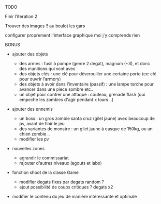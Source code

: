 TODO

Finir l'iteration 2

Trouver des images !! au boulot les gars

configurer proprement l'interface graphique moi j'y comprends rien


BONUS

- ajouter des objets
	- des armes : fusil à pompe (genre 2 degat), magnum (~3), et donc des munitions qui vont avec
	- des objets clés : une clé pour déverouiller une certaine porte (ex: clé pour ouvrir l'armory)
	- des objets à avoir dans l'inventaire (passif) : une lampe torche pour avancer dans une piece sombre etc..
	- un objet pour contrer une attaque : couteau, grenade flash (qui empeche les zombies d'agir pendant x tours ..)

- ajouter des ennemis
	- un boss : un gros zombie santa cruz (gilet jaune) avec beaucoup de pv, avant de finir le jeu
	- des variantes de monstre : un gilet jaune à casque de 150kg, ou un chien zombie ..
	- modifier les pv

- nouvelles zones
	- agrandir le commissariat
	- rajouter d'autres niveaux (egouts et labo)

- fonction shoot de la classe Game
	- modifier degats fixes par degats random ?
	- ajout possibilité de coups critiques ? degats x2
	
- modifier le contenu du jeu de manière intéressante et optimale
